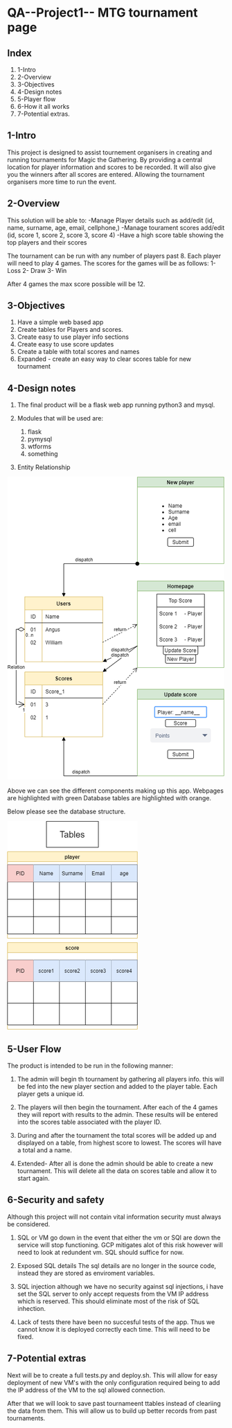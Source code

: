 # QA--Project1-- MTG tournament page

## Index
1. 1-Intro
2. 2-Overview
3. 3-Objectives
4. 4-Design notes
5. 5-Player flow
6. 6-How it all works
7. 7-Potential extras.

## 1-Intro
This project is designed to assist tournement organisers in creating and running tournaments for Magic the Gathering. By providing a central location for player information and scores to be recorded. It will also give you the winners after all scores are entered. Allowing the tournament organisers more time to run the event.


## 2-Overview
This solution will be able to:
-Manage Player details such as add/edit (id, name, surname, age, email, cellphone,)
-Manage tourament scores add/edit (id, score 1, score 2, score 3, score 4)
-Have a high score table showing the top players and their scores


The tournament can be run with any number of players past 8. Each player will need to play 4 games. The scores for the games will be as follows:
1- Loss
2- Draw
3- Win

After 4 games the max score possible will be 12. 

## 3-Objectives
1. Have a simple web based app
2. Create tables for Players and scores.
3. Create easy to use player info sections
4. Create easy to use score updates
5. Create a table with total scores and names
6. Expanded - create an easy way to clear scores table for new tournament


## 4-Design notes
1. The final product will be a flask web app running python3 and mysql.

2. Modules that will be used are:
    1. flask
    2. pymysql
    3. wtforms
    4. something

3. Entity Relationship

![ERD1](images/erd-mvp.png)

Above we can see the different components making up this app. 
Webpages are highlighted with green
Database tables are highlighted with orange.

Below please see the database structure.

![ERD1](images/tables.png)


## 5-User Flow
The product is intended to be run in the following manner:

1. The admin will begin th tournament by gathering all players info. this will be fed into the new player section and added to the player table. Each player gets a unique id.

2. The players will then begin the tournament. After each of the 4 games they will report with results to the admin. These results will be entered into the scores table associated with the player ID.

3. During and after the tournament the total scores will be added up and displayed on a table, from highest score to lowest. The scores will have a total and a name.

4. Extended- After all is done the admin should be able to create a new tournament. This will delete all the data on scores table and allow it to start again.


## 6-Security and safety

Although this project will not contain vital information security must always be considered.

1. SQL or VM go down
in the event that either the vm or SQl are down the service will stop functioning. GCP mitigates alot of this risk however will need to look at redundent vm. SQL should suffice for now.

2. Exposed SQL details
The sql details are no longer in the source code, instead they are stored as enviroment variables.

3. SQL injection
although we have no security against sql injections, i have set the SQL server to only accept requests from the VM IP address which is reserved. This should eliminate most of the risk of SQL inhection.

4. Lack of tests
there have been no succesful tests of the app. Thus we cannot know it is deployed correctly each time. This will need to be fixed.

## 7-Potential extras
Next will be to create a full tests.py and deploy.sh. This will allow for easy deployment of new VM's with the only configuration required being to add the IP address of the VM to the sql allowed connection.

After that we will look to save past tournameent ttables instead of cleariing the data from them. This will allow us to build up better records from past tournaments.

